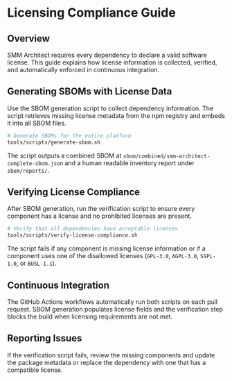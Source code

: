 # Licensing Compliance Guide

## Overview

SMM Architect requires every dependency to declare a valid software license.
This guide explains how license information is collected, verified, and
automatically enforced in continuous integration.

## Generating SBOMs with License Data

Use the SBOM generation script to collect dependency information. The script
retrieves missing license metadata from the npm registry and embeds it into
all SBOM files.

```bash
# Generate SBOMs for the entire platform
tools/scripts/generate-sbom.sh
```

The script outputs a combined SBOM at
`sbom/combined/smm-architect-complete-sbom.json` and a human readable
inventory report under `sbom/reports/`.

## Verifying License Compliance

After SBOM generation, run the verification script to ensure every component
has a license and no prohibited licenses are present.

```bash
# Verify that all dependencies have acceptable licenses
tools/scripts/verify-license-compliance.sh
```

The script fails if any component is missing license information or if a
component uses one of the disallowed licenses (`GPL-3.0`, `AGPL-3.0`,
`SSPL-1.0`, or `BUSL-1.1`).

## Continuous Integration

The GitHub Actions workflows automatically run both scripts on each pull
request. SBOM generation populates license fields and the verification step
blocks the build when licensing requirements are not met.

## Reporting Issues

If the verification script fails, review the missing components and update the
package metadata or replace the dependency with one that has a compatible
license.
